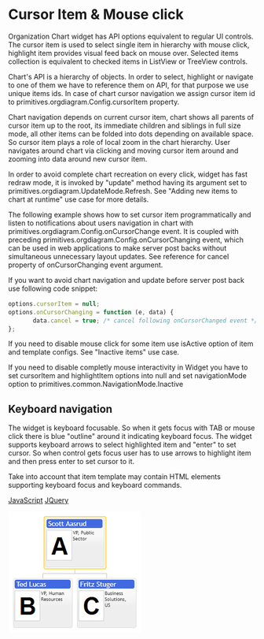 # Cursor Item & Mouse click
Organization Chart widget has API options equivalent to regular UI controls. The cursor item is used to select single item in hierarchy with mouse click, highlight item provides visual feed back on mouse over. Selected items collection is equivalent to checked items in ListView or TreeView controls.  

Chart's API is a hierarchy of objects. In order to select, highlight or navigate to one of them we have to reference them on API, for that purpose we use unique items ids.  In case of chart cursor navigation we assign cursor item id to primitives.orgdiagram.Config.cursorItem property.  

Chart navigation depends on current cursor item, chart shows all parents of cursor item up to the root, its immediate children and siblings in full size mode, all other items can be folded into dots depending on available space. So cursor item plays a role of local zoom in the chart hierarchy. User navigates around chart via clicking and moving cursor item around and zooming into data around new cursor item.  

In order to avoid complete chart recreation on every click, widget has fast redraw mode, it is invoked by "update" method having its argument set to primitives.orgdiagram.UpdateMode.Refresh. See "Adding new items to chart at runtime" use case for more details.  

The following example shows how to set cursor item programmatically and listen to notifications about users navigation in chart with primitives.orgdiagram.Config.onCursorChange event. It is coupled with preceding primitives.orgdiagram.Config.onCursorChanging event, which can be used in web applications to make server post backs without simultaneous unnecessary layout updates. See reference for cancel property of onCursorChanging event argument.  

If you want to avoid chart navigation and update before server post back use following code snippet:  


```JavaScript
options.cursorItem = null;
options.onCursorChanging = function (e, data) {
       data.cancel = true; /* cancel following onCursorChanged event */
};
```

If you need to disable mouse click for some item use isActive option of item and template configs. See "Inactive items" use case.  

If you need to disable completly mouse interactivity in Widget you have to set cursorItem and highlightItem options into null and set navigationMode option to primitives.common.NavigationMode.Inactive  

## Keyboard navigation
The widget is keyboard focusable. So when it gets focus with TAB or mouse click there is blue "outline" around it indicating keyboard focus. The widget supports keyboard arrows to select highlighted item and "enter" to set cursor. So when control gets focus user has to use arrows to highlight item and then press enter to set cursor to it.  

Take into account that item template may contain HTML elements supporting keyboard focus and keyboard commands.  

[JavaScript](javascript.controls/CaseSelectingCursorItem.html)
[JQuery](jquery.widgets/CaseSelectingCursorItem.html)

![Screenshot](images/screenshots/CaseSelectingCursorItem.png)
